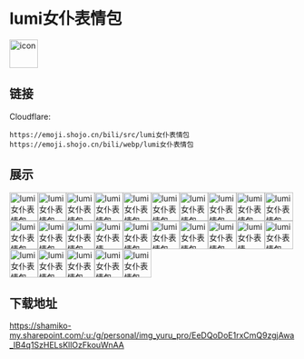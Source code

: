 # lumi女仆表情包
<img src="https://emoji.shojo.cn/bili/src/lumi女仆表情包/icon.png" width="50" height="50" alt="icon">

## 链接
Cloudflare:
```
https://emoji.shojo.cn/bili/src/lumi女仆表情包
https://emoji.shojo.cn/bili/webp/lumi女仆表情包
```
## 展示
<img src="https://emoji.shojo.cn/bili/src/lumi女仆表情包/lumi女仆表情包-急了.png" width="50" height="50" alt="lumi女仆表情包-急了"><img src="https://emoji.shojo.cn/bili/src/lumi女仆表情包/lumi女仆表情包-呃呃.png" width="50" height="50" alt="lumi女仆表情包-呃呃"><img src="https://emoji.shojo.cn/bili/src/lumi女仆表情包/lumi女仆表情包-打call.png" width="50" height="50" alt="lumi女仆表情包-打call"><img src="https://emoji.shojo.cn/bili/src/lumi女仆表情包/lumi女仆表情包-给你一拳喵.png" width="50" height="50" alt="lumi女仆表情包-给你一拳喵"><img src="https://emoji.shojo.cn/bili/src/lumi女仆表情包/lumi女仆表情包-饿饿饭饭.png" width="50" height="50" alt="lumi女仆表情包-饿饿饭饭"><img src="https://emoji.shojo.cn/bili/src/lumi女仆表情包/lumi女仆表情包-嫌弃.png" width="50" height="50" alt="lumi女仆表情包-嫌弃"><img src="https://emoji.shojo.cn/bili/src/lumi女仆表情包/lumi女仆表情包-比心.png" width="50" height="50" alt="lumi女仆表情包-比心"><img src="https://emoji.shojo.cn/bili/src/lumi女仆表情包/lumi女仆表情包-反弹.png" width="50" height="50" alt="lumi女仆表情包-反弹"><img src="https://emoji.shojo.cn/bili/src/lumi女仆表情包/lumi女仆表情包-反弹无效.png" width="50" height="50" alt="lumi女仆表情包-反弹无效"><img src="https://emoji.shojo.cn/bili/src/lumi女仆表情包/lumi女仆表情包-点了点了.png" width="50" height="50" alt="lumi女仆表情包-点了点了"><img src="https://emoji.shojo.cn/bili/src/lumi女仆表情包/lumi女仆表情包-www.png" width="50" height="50" alt="lumi女仆表情包-www"><img src="https://emoji.shojo.cn/bili/src/lumi女仆表情包/lumi女仆表情包-我要闹了.png" width="50" height="50" alt="lumi女仆表情包-我要闹了"><img src="https://emoji.shojo.cn/bili/src/lumi女仆表情包/lumi女仆表情包-牛哇.png" width="50" height="50" alt="lumi女仆表情包-牛哇"><img src="https://emoji.shojo.cn/bili/src/lumi女仆表情包/lumi女仆表情包-？？？.png" width="50" height="50" alt="lumi女仆表情包-？？？"><img src="https://emoji.shojo.cn/bili/src/lumi女仆表情包/lumi女仆表情包-好耶.png" width="50" height="50" alt="lumi女仆表情包-好耶"><img src="https://emoji.shojo.cn/bili/src/lumi女仆表情包/lumi女仆表情包-摸只鱼.png" width="50" height="50" alt="lumi女仆表情包-摸只鱼"><img src="https://emoji.shojo.cn/bili/src/lumi女仆表情包/lumi女仆表情包-超火大.png" width="50" height="50" alt="lumi女仆表情包-超火大"><img src="https://emoji.shojo.cn/bili/src/lumi女仆表情包/lumi女仆表情包-暗中观察.png" width="50" height="50" alt="lumi女仆表情包-暗中观察"><img src="https://emoji.shojo.cn/bili/src/lumi女仆表情包/lumi女仆表情包-!!!.png" width="50" height="50" alt="lumi女仆表情包-!!!"><img src="https://emoji.shojo.cn/bili/src/lumi女仆表情包/lumi女仆表情包-懒懒.png" width="50" height="50" alt="lumi女仆表情包-懒懒"><img src="https://emoji.shojo.cn/bili/src/lumi女仆表情包/lumi女仆表情包-QmQ.png" width="50" height="50" alt="lumi女仆表情包-QmQ"><img src="https://emoji.shojo.cn/bili/src/lumi女仆表情包/lumi女仆表情包-石化.png" width="50" height="50" alt="lumi女仆表情包-石化"><img src="https://emoji.shojo.cn/bili/src/lumi女仆表情包/lumi女仆表情包-害怕.png" width="50" height="50" alt="lumi女仆表情包-害怕"><img src="https://emoji.shojo.cn/bili/src/lumi女仆表情包/lumi女仆表情包-晚安安.png" width="50" height="50" alt="lumi女仆表情包-晚安安"><img src="https://emoji.shojo.cn/bili/src/lumi女仆表情包/lumi女仆表情包-emo.png" width="50" height="50" alt="lumi女仆表情包-emo">

## 下载地址

https://shamiko-my.sharepoint.com/:u:/g/personal/img_yuru_pro/EeDQoDoE1rxCmQ9zgjAwa_IB4q1SzHELsKllOzFkouWnAA
